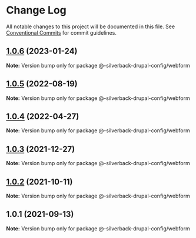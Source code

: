 # Change Log

All notable changes to this project will be documented in this file. See
[Conventional Commits](https://conventionalcommits.org) for commit guidelines.

## [1.0.6](https://github.com/AmazeeLabs/silverback-mono/compare/@-silverback-drupal-config/webform@1.0.5...@-silverback-drupal-config/webform@1.0.6) (2023-01-24)

**Note:** Version bump only for package @-silverback-drupal-config/webform

## [1.0.5](https://github.com/AmazeeLabs/silverback-mono/compare/@-silverback-drupal-config/webform@1.0.4...@-silverback-drupal-config/webform@1.0.5) (2022-08-19)

**Note:** Version bump only for package @-silverback-drupal-config/webform

## [1.0.4](https://github.com/AmazeeLabs/silverback-mono/compare/@-silverback-drupal-config/webform@1.0.3...@-silverback-drupal-config/webform@1.0.4) (2022-04-27)

**Note:** Version bump only for package @-silverback-drupal-config/webform

## [1.0.3](https://github.com/AmazeeLabs/silverback-mono/compare/@-silverback-drupal-config/webform@1.0.2...@-silverback-drupal-config/webform@1.0.3) (2021-12-27)

**Note:** Version bump only for package @-silverback-drupal-config/webform

## [1.0.2](https://github.com/AmazeeLabs/silverback-mono/compare/@-silverback-drupal-config/webform@1.0.1...@-silverback-drupal-config/webform@1.0.2) (2021-10-11)

**Note:** Version bump only for package @-silverback-drupal-config/webform

## 1.0.1 (2021-09-13)

**Note:** Version bump only for package @-silverback-drupal-config/webform
